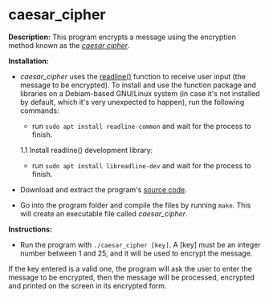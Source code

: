 # caesar_cipher

**Description:** This program encrypts a message using the encryption method known as the [*caesar cipher*](https://en.wikipedia.org/wiki/Caesar_cipher).

**Installation:**

* *caesar_cipher* uses the [readline()](https://www.man7.org/linux/man-pages/man3/readline.3.html) function to receive user input (the message to be encrypted). To install and use the function package and libraries on a Debiam-based GNU/Linux system (in case it's not installed by default, which it's very unexpected to happen), run the following commands:
  
  - run `sudo apt install readline-common` and wait for the process to finish.

  1.1 Install readline() development library:
    
  - run `sudo apt install libreadline-dev` and wait for the process to finish.

* Download and extract the program's [source code](https://github.com/dmatavel/caesar_cipher/archive/refs/heads/main.zip).

* Go into the program folder and compile the files by running `make`. This will create an executable file called *caesar_cipher*.

**Instructions:**

* Run the program with `./caesar_cipher [key]`. A [key] must be an integer number between 1 and 25, and it will be used to encrypt the message.

If the key entered is a valid one, the program will ask the user to enter the message to be encrypted, then the message will be processed, encrypted and printed on the screen in its encrypted form.
